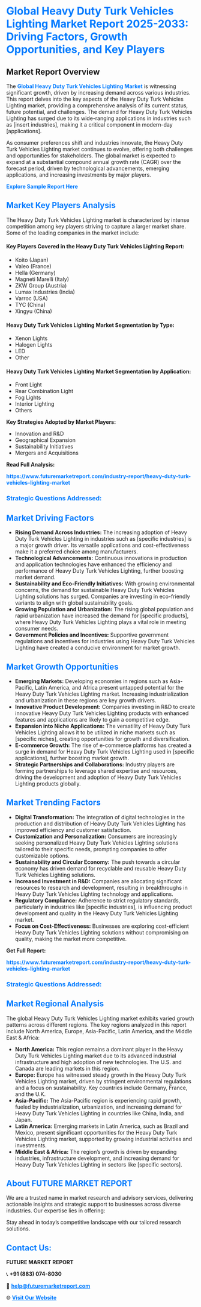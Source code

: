 <h1 style="color: #007BFF;">Global Heavy Duty Turk Vehicles Lighting Market Report 2025-2033: Driving Factors, Growth Opportunities, and Key Players</h1>

<section id="overview">
<h2>Market Report Overview</h2>
<p>The <a href="https://www.futuremarketreport.com/industry-report/heavy-duty-turk-vehicles-lighting-market" style="color: #007BFF; text-decoration: none;"><strong>Global Heavy Duty Turk Vehicles Lighting Market</strong></a> is witnessing significant growth, driven by increasing demand across various industries. This report delves into the key aspects of the Heavy Duty Turk Vehicles Lighting market, providing a comprehensive analysis of its current status, future potential, and challenges. The demand for Heavy Duty Turk Vehicles Lighting has surged due to its wide-ranging applications in industries such as [insert industries], making it a critical component in modern-day [applications].</p>
<p>As consumer preferences shift and industries innovate, the Heavy Duty Turk Vehicles Lighting market continues to evolve, offering both challenges and opportunities for stakeholders. The global market is expected to expand at a substantial compound annual growth rate (CAGR) over the forecast period, driven by technological advancements, emerging applications, and increasing investments by major players.</p>
</section>

<section id="overview">
<p><a href="https://www.futuremarketreport.com/request-sample/reportId=37157" style="color: #007BFF; text-decoration: none;"><strong>Explore Sample Report Here</strong></a></p>
</section>

<section id="key-players">
<h2 style="color: #007BFF;">Market Key Players Analysis</h2>
<p>The Heavy Duty Turk Vehicles Lighting market is characterized by intense competition among key players striving to capture a larger market share. Some of the leading companies in the market include:</p>
<h4>Key Players Covered in the Heavy Duty Turk Vehicles Lighting Report:</h4>
<ul><li>Koito (Japan)</li><li>Valeo (France)</li><li>Hella (Germany)</li><li>Magneti Marelli (Italy)</li><li>ZKW Group (Austria)</li><li>Lumax Industries (India)</li><li>Varroc (USA)</li><li>TYC (China)</li><li>Xingyu (China)</li></ul>
<h4>Heavy Duty Turk Vehicles Lighting Market Segmentation by Type:</h4>
<ul><li>Xenon Lights</li><li>Halogen Lights</li><li>LED</li><li>Other</li></ul>

<h4>Heavy Duty Turk Vehicles Lighting Market Segmentation by Application:</h4>
<ul><li>Front Light</li><li>Rear Combination Light</li><li>Fog Lights</li><li>Interior Lighting</li><li>Others</li></ul>
<p><strong>Key Strategies Adopted by Market Players:</strong></p>
<ul>
<li>Innovation and R&D</li>
<li>Geographical Expansion</li>
<li>Sustainability Initiatives</li>
<li>Mergers and Acquisitions</li>
</ul>
</section>

<section>
<p><strong>Read Full Analysis: </strong></p><a href="https://www.futuremarketreport.com/industry-report/heavy-duty-turk-vehicles-lighting-market" style="color: #007BFF; text-decoration: none;"><strong>https://www.futuremarketreport.com/industry-report/heavy-duty-turk-vehicles-lighting-market</strong></a>
<h3 style="color: #007BFF;">Strategic Questions Addressed:</h3>
</section>

<section id="driving-factors">
<h2 style="color: #007BFF;">Market Driving Factors</h2>
<ul>
<li><strong>Rising Demand Across Industries:</strong> The increasing adoption of Heavy Duty Turk Vehicles Lighting in industries such as [specific industries] is a major growth driver. Its versatile applications and cost-effectiveness make it a preferred choice among manufacturers.</li>
<li><strong>Technological Advancements:</strong> Continuous innovations in production and application technologies have enhanced the efficiency and performance of Heavy Duty Turk Vehicles Lighting, further boosting market demand.</li>
<li><strong>Sustainability and Eco-Friendly Initiatives:</strong> With growing environmental concerns, the demand for sustainable Heavy Duty Turk Vehicles Lighting solutions has surged. Companies are investing in eco-friendly variants to align with global sustainability goals.</li>
<li><strong>Growing Population and Urbanization:</strong> The rising global population and rapid urbanization have increased the demand for [specific products], where Heavy Duty Turk Vehicles Lighting plays a vital role in meeting consumer needs.</li>
<li><strong>Government Policies and Incentives:</strong> Supportive government regulations and incentives for industries using Heavy Duty Turk Vehicles Lighting have created a conducive environment for market growth.</li>
</ul>
</section>

<section id="growth-opportunities">
<h2 style="color: #007BFF;">Market Growth Opportunities</h2>
<ul>
<li><strong>Emerging Markets:</strong> Developing economies in regions such as Asia-Pacific, Latin America, and Africa present untapped potential for the Heavy Duty Turk Vehicles Lighting market. Increasing industrialization and urbanization in these regions are key growth drivers.</li>
<li><strong>Innovative Product Development:</strong> Companies investing in R&D to create innovative Heavy Duty Turk Vehicles Lighting products with enhanced features and applications are likely to gain a competitive edge.</li>
<li><strong>Expansion into Niche Applications:</strong> The versatility of Heavy Duty Turk Vehicles Lighting allows it to be utilized in niche markets such as [specific niches], creating opportunities for growth and diversification.</li>
<li><strong>E-commerce Growth:</strong> The rise of e-commerce platforms has created a surge in demand for Heavy Duty Turk Vehicles Lighting used in [specific applications], further boosting market growth.</li>
<li><strong>Strategic Partnerships and Collaborations:</strong> Industry players are forming partnerships to leverage shared expertise and resources, driving the development and adoption of Heavy Duty Turk Vehicles Lighting products globally.</li>
</ul>
</section>

<section id="trending-factors">
<h2 style="color: #007BFF;">Market Trending Factors</h2>
<ul>
<li><strong>Digital Transformation:</strong> The integration of digital technologies in the production and distribution of Heavy Duty Turk Vehicles Lighting has improved efficiency and customer satisfaction.</li>
<li><strong>Customization and Personalization:</strong> Consumers are increasingly seeking personalized Heavy Duty Turk Vehicles Lighting solutions tailored to their specific needs, prompting companies to offer customizable options.</li>
<li><strong>Sustainability and Circular Economy:</strong> The push towards a circular economy has driven demand for recyclable and reusable Heavy Duty Turk Vehicles Lighting solutions.</li>
<li><strong>Increased Investment in R&D:</strong> Companies are allocating significant resources to research and development, resulting in breakthroughs in Heavy Duty Turk Vehicles Lighting technology and applications.</li>
<li><strong>Regulatory Compliance:</strong> Adherence to strict regulatory standards, particularly in industries like [specific industries], is influencing product development and quality in the Heavy Duty Turk Vehicles Lighting market.</li>
<li><strong>Focus on Cost-Effectiveness:</strong> Businesses are exploring cost-efficient Heavy Duty Turk Vehicles Lighting solutions without compromising on quality, making the market more competitive.</li>
</ul>
</section>

<section>
<p><strong>Get Full Report: </strong></p><a href="https://www.futuremarketreport.com/industry-report/heavy-duty-turk-vehicles-lighting-market" style="color: #007BFF; text-decoration: none;"><strong>https://www.futuremarketreport.com/industry-report/heavy-duty-turk-vehicles-lighting-market</strong></a>
<h3 style="color: #007BFF;">Strategic Questions Addressed:</h3>
</section>


<section id="regional-analysis">
<h2 style="color: #007BFF;">Market Regional Analysis</h2>
<p>The global Heavy Duty Turk Vehicles Lighting market exhibits varied growth patterns across different regions. The key regions analyzed in this report include North America, Europe, Asia-Pacific, Latin America, and the Middle East & Africa:</p>
<ul>
<li><strong>North America:</strong> This region remains a dominant player in the Heavy Duty Turk Vehicles Lighting market due to its advanced industrial infrastructure and high adoption of new technologies. The U.S. and Canada are leading markets in this region.</li>
<li><strong>Europe:</strong> Europe has witnessed steady growth in the Heavy Duty Turk Vehicles Lighting market, driven by stringent environmental regulations and a focus on sustainability. Key countries include Germany, France, and the U.K.</li>
<li><strong>Asia-Pacific:</strong> The Asia-Pacific region is experiencing rapid growth, fueled by industrialization, urbanization, and increasing demand for Heavy Duty Turk Vehicles Lighting in countries like China, India, and Japan.</li>
<li><strong>Latin America:</strong> Emerging markets in Latin America, such as Brazil and Mexico, present significant opportunities for the Heavy Duty Turk Vehicles Lighting market, supported by growing industrial activities and investments.</li>
<li><strong>Middle East & Africa:</strong> The region’s growth is driven by expanding industries, infrastructure development, and increasing demand for Heavy Duty Turk Vehicles Lighting in sectors like [specific sectors].</li>
</ul>
</section>

<footer>
<h2 style="color: #007BFF;">About FUTURE MARKET REPORT</h2>
<p>We are a trusted name in market research and advisory services, delivering actionable insights and strategic support to businesses across diverse industries. Our expertise lies in offering:</p>

<p>Stay ahead in today’s competitive landscape with our tailored research solutions.</p>

<h2 style="color: #007BFF;">Contact Us:</h2>
<p><strong>FUTURE MARKET REPORT</strong></p>
<p>📞 <strong>+91 (883) 074-8030</strong></p>
<p>📧 <strong><a href="mailto:help@futuremarketreport.com" style="color: #007BFF;">help@futuremarketreport.com</a></strong></p>
<p>🌐 <strong><a href="https://www.futuremarketreport.com/" style="color: #007BFF;">Visit Our Website</a></strong></p>
</footer>